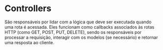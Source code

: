 # Controllers

São responsáveis por lidar com a lógica que deve ser executada quando uma rota é acessada. Eles funcionam como callbacks associados às rotas HTTP (como GET, POST, PUT, DELETE), sendo os responsáveis por processar a requisição, interagir com os modelos (se necessário) e retornar uma resposta ao cliente.

